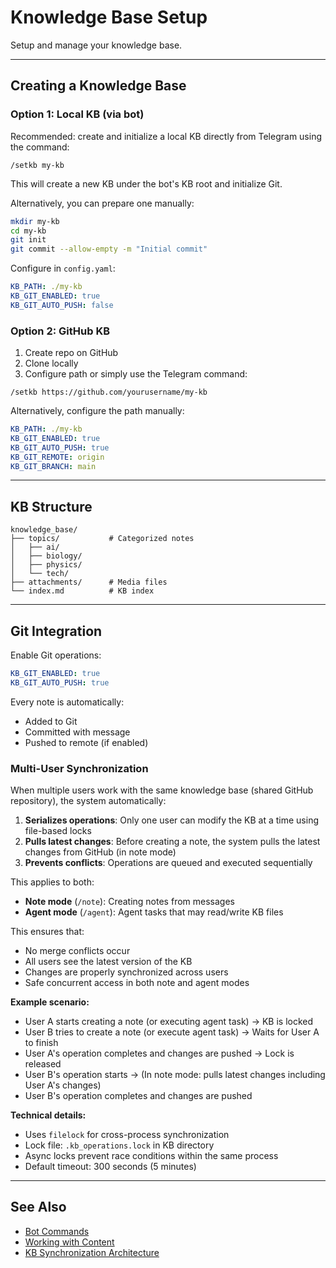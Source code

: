# Knowledge Base Setup

Setup and manage your knowledge base.

---

## Creating a Knowledge Base

### Option 1: Local KB (via bot)

Recommended: create and initialize a local KB directly from Telegram using the command:

```
/setkb my-kb
```

This will create a new KB under the bot's KB root and initialize Git.

Alternatively, you can prepare one manually:

```bash
mkdir my-kb
cd my-kb
git init
git commit --allow-empty -m "Initial commit"
```

Configure in `config.yaml`:

```yaml
KB_PATH: ./my-kb
KB_GIT_ENABLED: true
KB_GIT_AUTO_PUSH: false
```

### Option 2: GitHub KB

1. Create repo on GitHub
2. Clone locally
3. Configure path or simply use the Telegram command:

```
/setkb https://github.com/yourusername/my-kb
```

Alternatively, configure the path manually:

```yaml
KB_PATH: ./my-kb
KB_GIT_ENABLED: true
KB_GIT_AUTO_PUSH: true
KB_GIT_REMOTE: origin
KB_GIT_BRANCH: main
```

---

## KB Structure

```
knowledge_base/
├── topics/           # Categorized notes
│   ├── ai/
│   ├── biology/
│   ├── physics/
│   └── tech/
├── attachments/      # Media files
└── index.md          # KB index
```

---

## Git Integration

Enable Git operations:

```yaml
KB_GIT_ENABLED: true
KB_GIT_AUTO_PUSH: true
```

Every note is automatically:

- Added to Git
- Committed with message
- Pushed to remote (if enabled)

### Multi-User Synchronization

When multiple users work with the same knowledge base (shared GitHub repository), the system automatically:

1. **Serializes operations**: Only one user can modify the KB at a time using file-based locks
2. **Pulls latest changes**: Before creating a note, the system pulls the latest changes from GitHub (in note mode)
3. **Prevents conflicts**: Operations are queued and executed sequentially

This applies to both:
- **Note mode** (`/note`): Creating notes from messages
- **Agent mode** (`/agent`): Agent tasks that may read/write KB files

This ensures that:
- No merge conflicts occur
- All users see the latest version of the KB
- Changes are properly synchronized across users
- Safe concurrent access in both note and agent modes

**Example scenario:**
- User A starts creating a note (or executing agent task) → KB is locked
- User B tries to create a note (or execute agent task) → Waits for User A to finish
- User A's operation completes and changes are pushed → Lock is released
- User B's operation starts → (In note mode: pulls latest changes including User A's changes)
- User B's operation completes and changes are pushed

**Technical details:**
- Uses `filelock` for cross-process synchronization
- Lock file: `.kb_operations.lock` in KB directory
- Async locks prevent race conditions within the same process
- Default timeout: 300 seconds (5 minutes)

---

## See Also

- [Bot Commands](bot-commands.md)
- [Working with Content](working-with-content.md)
- [KB Synchronization Architecture](../architecture/kb-synchronization.md)
